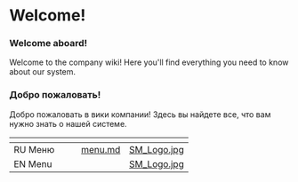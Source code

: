 # Welcome!

### **Welcome aboard!**&#x20;

Welcome to the company wiki! Here you'll find everything you need to know about our system.



### Добро пожаловать!&#x20;

Добро пожаловать в вики компании! Здесь вы найдете все, что вам нужно знать о нашей системе.

<table data-card-size="large" data-view="cards"><thead><tr><th></th><th></th><th></th><th data-hidden data-card-target data-type="content-ref"></th><th data-hidden data-card-cover data-type="files"></th></tr></thead><tbody><tr><td>RU Меню</td><td></td><td></td><td><a href="ru/menu.md">menu.md</a></td><td><a href=".gitbook/assets/SM_Logo.jpg">SM_Logo.jpg</a></td></tr><tr><td>EN Menu</td><td></td><td></td><td></td><td><a href=".gitbook/assets/SM_Logo.jpg">SM_Logo.jpg</a></td></tr></tbody></table>
